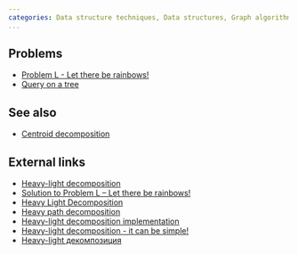 ```yaml
---
categories: Data structure techniques, Data structures, Graph algorithms
...
```


## Problems
- [Problem L - Let there be rainbows!](https://ipsc.ksp.sk/2009/real/problems/l.html)
- [Query on a tree](http://www.spoj.com/problems/QTREE/)

## See also
- [Centroid decomposition]()

## External links
- [Heavy-light decomposition](http://wcipeg.com/wiki/Heavy-light_decomposition)
- [Solution to Problem L – Let there be rainbows!](https://ipsc.ksp.sk/2009/real/solutions/l.html)
- [Heavy Light Decomposition](https://blog.anudeep2011.com/heavy-light-decomposition/)
- [Heavy path decomposition](https://en.wikipedia.org/wiki/Heavy_path_decomposition)
- [Heavy-light decomposition implementation](http://codeforces.com/blog/entry/22072)
- [Heavy-light decomposition - it can be simple!](http://www.codeforces.com/blog/entry/12239)
- [Heavy-light декомпозиция](http://e-maxx.ru/algo/heavy_light)

